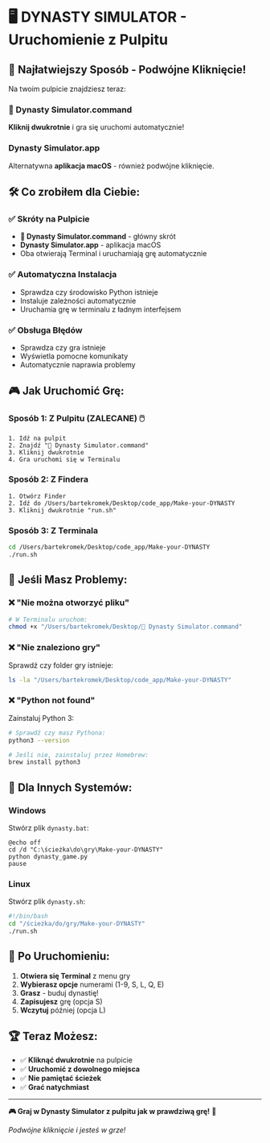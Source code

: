 # 🖥️ DYNASTY SIMULATOR - Uruchomienie z Pulpitu

## 🎯 Najłatwiejszy Sposób - Podwójne Kliknięcie!

Na twoim pulpicie znajdziesz teraz:

### 🏰 Dynasty Simulator.command
**Kliknij dwukrotnie** i gra się uruchomi automatycznie!

### Dynasty Simulator.app  
Alternatywna **aplikacja macOS** - również podwójne kliknięcie.

## 🛠️ Co zrobiłem dla Ciebie:

### ✅ Skróty na Pulpicie
- **🏰 Dynasty Simulator.command** - główny skrót
- **Dynasty Simulator.app** - aplikacja macOS
- Oba otwierają Terminal i uruchamiają grę automatycznie

### ✅ Automatyczna Instalacja
- Sprawdza czy środowisko Python istnieje
- Instaluje zależności automatycznie  
- Uruchamia grę w terminalu z ładnym interfejsem

### ✅ Obsługa Błędów
- Sprawdza czy gra istnieje
- Wyświetla pomocne komunikaty
- Automatycznie naprawia problemy

## 🎮 Jak Uruchomić Grę:

### Sposób 1: Z Pulpitu (ZALECANE) 🖱️
```
1. Idź na pulpit
2. Znajdź "🏰 Dynasty Simulator.command"  
3. Kliknij dwukrotnie
4. Gra uruchomi się w Terminalu
```

### Sposób 2: Z Findera
```
1. Otwórz Finder
2. Idź do /Users/bartekromek/Desktop/code_app/Make-your-DYNASTY
3. Kliknij dwukrotnie "run.sh"
```

### Sposób 3: Z Terminala
```bash
cd /Users/bartekromek/Desktop/code_app/Make-your-DYNASTY
./run.sh
```

## 🔧 Jeśli Masz Problemy:

### ❌ "Nie można otworzyć pliku"
```bash
# W Terminalu uruchom:
chmod +x "/Users/bartekromek/Desktop/🏰 Dynasty Simulator.command"
```

### ❌ "Nie znaleziono gry"  
Sprawdź czy folder gry istnieje:
```bash
ls -la "/Users/bartekromek/Desktop/code_app/Make-your-DYNASTY"
```

### ❌ "Python not found"
Zainstaluj Python 3:
```bash
# Sprawdź czy masz Pythona:
python3 --version

# Jeśli nie, zainstaluj przez Homebrew:
brew install python3
```

## 📱 Dla Innych Systemów:

### Windows
Stwórz plik `dynasty.bat`:
```batch
@echo off
cd /d "C:\ścieżka\do\gry\Make-your-DYNASTY"
python dynasty_game.py
pause
```

### Linux
Stwórz plik `dynasty.sh`:
```bash
#!/bin/bash
cd "/ścieżka/do/gry/Make-your-DYNASTY"
./run.sh
```

## 🎯 Po Uruchomieniu:

1. **Otwiera się Terminal** z menu gry
2. **Wybierasz opcje** numerami (1-9, S, L, Q, E)
3. **Grasz** - buduj dynastię!
4. **Zapisujesz** grę (opcja S)
5. **Wczytuj** później (opcja L)

## 🏆 Teraz Możesz:

- ✅ **Kliknąć dwukrotnie** na pulpicie
- ✅ **Uruchomić z dowolnego miejsca**  
- ✅ **Nie pamiętać ścieżek**
- ✅ **Grać natychmiast**

---

**🎮 Graj w Dynasty Simulator z pulpitu jak w prawdziwą grę!** 🏰

*Podwójne kliknięcie i jesteś w grze!*

